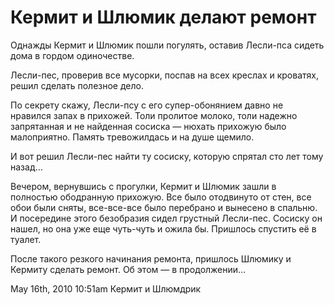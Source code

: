 # Кермит и Шлюмик делают ремонт

Однажды Кермит и Шлюмик пошли погулять, оставив Лесли-пса сидеть дома в
гордом одиночестве.

Лесли-пес, проверив все мусорки, поспав на всех креслах и кроватях,
решил сделать полезное дело.

По секрету скажу, Лесли-псу с его супер-обонянием давно не нравился
запах в прихожей. Толи пролитое молоко, толи надежно запрятанная и не
найденная сосиска — нюхать прихожую было малоприятно. Память
тревожилдась и на душе щемило.

И вот решил Лесли-пес найти ту сосиску, которую спрятал сто лет тому
назад…

Вечером, вернувшись с прогулки, Кермит и Шлюмик зашли в полностью
ободранную прихожую. Все было отодвинуто от стен, все обои были сняты,
все-все-все было перебрано и вынесено в спальню. И посередине этого
безобразия сидел грустный Лесли-пес. Сосиску он нашел, но она уже еще
чуть-чуть и ожила бы. Пришлось спустить её в туалет.

После такого резкого начинания ремонта, пришлось Шлюмику и Кермиту
сделать ремонт. Об этом — в продолжении…

<span id="timestamp"> May 16th, 2010 10:51am </span> <span
class="tag">Кермит и Шлюмдрик</span>
